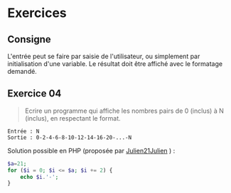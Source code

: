 # Exercices
## Consigne
L'entrée peut se faire par saisie de l'utilisateur, ou simplement par initialisation d'une variable. Le résultat doit être affiché avec le formatage demandé.

## Exercice 04
>Ecrire un programme qui affiche les nombres pairs de 0 (inclus) à N (inclus), en respectant le format.
```
Entrée : N
Sortie : 0-2-4-6-8-10-12-14-16-20-...-N
```
Solution possible en PHP (proposée par [Julien21Julien](https://github.com/Julien21Julien) ) :
```PHP
$a=21;
for ($i = 0; $i <= $a; $i += 2) {
    echo $i.'-'; 
}
```
